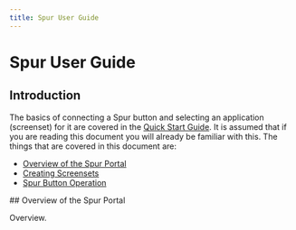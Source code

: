 ```yaml
---
title: Spur User Guide
---
```

# Spur User Guide
## Introduction
The basics of connecting a Spur button and selecting an application (screenset) for it are covered in the [Quick Start Guide](spur_overview.md). It is assumed that if you are reading this document you will already be familiar with this. The things that are covered in this document are:

* [Overview of the Spur Portal](#overview)
* [Creating Screensets](#screensets)
* [Spur Button Operation](#operation)

<a name="overview">
## Overview of the Spur Portal
</a>

Overview.

